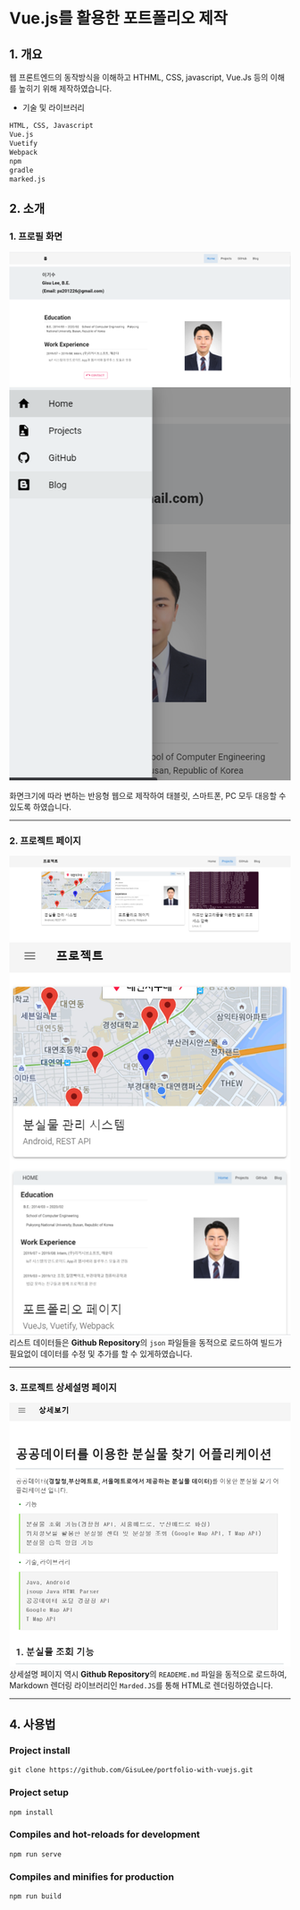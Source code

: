 Vue.js를 활용한 포트폴리오 제작
=======================
## 1. 개요   
웹 프론트엔드의 동작방식을 이해하고 HTHML, CSS, javascript, Vue.Js 등의 이해를 높히기 위해 제작하였습니다.
- 기술 및 라이브러리
```
HTML, CSS, Javascript
Vue.js
Vuetify
Webpack
npm 
gradle
marked.js
```

## 2. 소개   
### 1. 프로필 화면   
![ScreenShoot](https://raw.githubusercontent.com/GisuLee/portfolio-with-vuejs/master/main_pc.png)     
![ScreenShoot](https://raw.githubusercontent.com/GisuLee/portfolio-with-vuejs/master/main_m.png)    

화면크기에 따라 변하는 반응형 웹으로 제작하여 태블릿, 스마트폰, PC 모두 대응할 수 있도록 하였습니다.

---------------------------------

### 2. 프로젝트 페이지
![ScreenShoot](https://raw.githubusercontent.com/GisuLee/portfolio-with-vuejs/master/list_pc.png)     
![ScreenShoot](https://raw.githubusercontent.com/GisuLee/portfolio-with-vuejs/master/list_m.png)    
리스트 데이터들은 <strong>Github Repository</strong>의 <code>json</code> 파일들을 동적으로 로드하여 빌드가 필요없이 데이터를 수정 및 추가를 할 수 있게하였습니다.

---------------------------------

### 3. 프로젝트 상세설명 페이지
![ScreenShoot](https://raw.githubusercontent.com/GisuLee/portfolio-with-vuejs/master/detail.png)     
상세설명 페이지 역시 <strong>Github Repository</strong>의 <code>READEME.md</code> 파일을 동적으로 로드하여, Markdown 렌더링 라이브러리인 <code>Marded.JS</code>를 통해 HTML로 렌더링하였습니다.

---------------

## 4. 사용법   
### Project install
```
git clone https://github.com/GisuLee/portfolio-with-vuejs.git 
```
### Project setup
```
npm install
```

### Compiles and hot-reloads for development
```
npm run serve
```

### Compiles and minifies for production
```
npm run build
```
